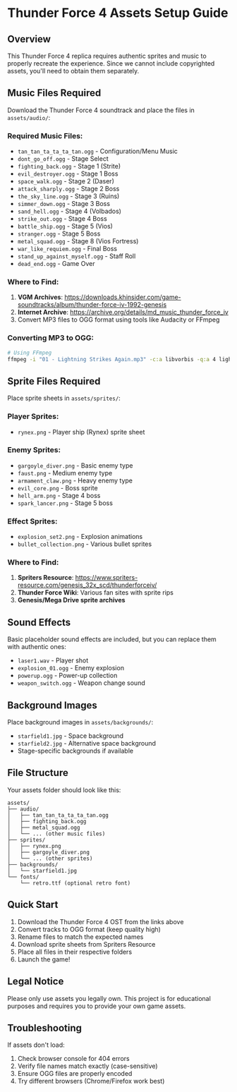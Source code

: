 # Thunder Force 4 Assets Setup Guide

## Overview
This Thunder Force 4 replica requires authentic sprites and music to properly recreate the experience. Since we cannot include copyrighted assets, you'll need to obtain them separately.

## Music Files Required

Download the Thunder Force 4 soundtrack and place the files in `assets/audio/`:

### Required Music Files:
- `tan_tan_ta_ta_ta_tan.ogg` - Configuration/Menu Music
- `dont_go_off.ogg` - Stage Select
- `fighting_back.ogg` - Stage 1 (Strite)
- `evil_destroyer.ogg` - Stage 1 Boss
- `space_walk.ogg` - Stage 2 (Daser)
- `attack_sharply.ogg` - Stage 2 Boss
- `the_sky_line.ogg` - Stage 3 (Ruins)
- `simmer_down.ogg` - Stage 3 Boss
- `sand_hell.ogg` - Stage 4 (Volbados)
- `strike_out.ogg` - Stage 4 Boss
- `battle_ship.ogg` - Stage 5 (Vios)
- `stranger.ogg` - Stage 5 Boss
- `metal_squad.ogg` - Stage 8 (Vios Fortress)
- `war_like_requiem.ogg` - Final Boss
- `stand_up_against_myself.ogg` - Staff Roll
- `dead_end.ogg` - Game Over

### Where to Find:
1. **VGM Archives**: https://downloads.khinsider.com/game-soundtracks/album/thunder-force-iv-1992-genesis
2. **Internet Archive**: https://archive.org/details/md_music_thunder_force_iv
3. Convert MP3 files to OGG format using tools like Audacity or FFmpeg

### Converting MP3 to OGG:
```bash
# Using FFmpeg
ffmpeg -i "01 - Lightning Strikes Again.mp3" -c:a libvorbis -q:a 4 lightning_strikes_again.ogg
```

## Sprite Files Required

Place sprite sheets in `assets/sprites/`:

### Player Sprites:
- `rynex.png` - Player ship (Rynex) sprite sheet

### Enemy Sprites:
- `gargoyle_diver.png` - Basic enemy type
- `faust.png` - Medium enemy type
- `armament_claw.png` - Heavy enemy type
- `evil_core.png` - Boss sprite
- `hell_arm.png` - Stage 4 boss
- `spark_lancer.png` - Stage 5 boss

### Effect Sprites:
- `explosion_set2.png` - Explosion animations
- `bullet_collection.png` - Various bullet sprites

### Where to Find:
1. **Spriters Resource**: https://www.spriters-resource.com/genesis_32x_scd/thunderforceiv/
2. **Thunder Force Wiki**: Various fan sites with sprite rips
3. **Genesis/Mega Drive sprite archives**

## Sound Effects

Basic placeholder sound effects are included, but you can replace them with authentic ones:

- `laser1.wav` - Player shot
- `explosion_01.ogg` - Enemy explosion
- `powerup.ogg` - Power-up collection
- `weapon_switch.ogg` - Weapon change sound

## Background Images

Place background images in `assets/backgrounds/`:
- `starfield1.jpg` - Space background
- `starfield2.jpg` - Alternative space background
- Stage-specific backgrounds if available

## File Structure

Your assets folder should look like this:
```
assets/
├── audio/
│   ├── tan_tan_ta_ta_ta_tan.ogg
│   ├── fighting_back.ogg
│   ├── metal_squad.ogg
│   └── ... (other music files)
├── sprites/
│   ├── rynex.png
│   ├── gargoyle_diver.png
│   └── ... (other sprites)
├── backgrounds/
│   └── starfield1.jpg
└── fonts/
    └── retro.ttf (optional retro font)
```

## Quick Start

1. Download the Thunder Force 4 OST from the links above
2. Convert tracks to OGG format (keep quality high)
3. Rename files to match the expected names
4. Download sprite sheets from Spriters Resource
5. Place all files in their respective folders
6. Launch the game!

## Legal Notice

Please only use assets you legally own. This project is for educational purposes and requires you to provide your own game assets.

## Troubleshooting

If assets don't load:
1. Check browser console for 404 errors
2. Verify file names match exactly (case-sensitive)
3. Ensure OGG files are properly encoded
4. Try different browsers (Chrome/Firefox work best) 